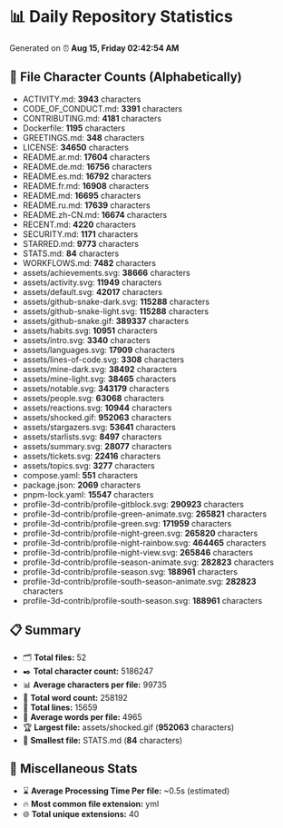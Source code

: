 # 📊 Daily Repository Statistics
Generated on ⏰ **Aug 15, Friday 02:42:54 AM**

## 📂 File Character Counts (Alphabetically)
- ACTIVITY.md: **3943** characters
- CODE_OF_CONDUCT.md: **3391** characters
- CONTRIBUTING.md: **4181** characters
- Dockerfile: **1195** characters
- GREETINGS.md: **348** characters
- LICENSE: **34650** characters
- README.ar.md: **17604** characters
- README.de.md: **16756** characters
- README.es.md: **16792** characters
- README.fr.md: **16908** characters
- README.md: **16695** characters
- README.ru.md: **17639** characters
- README.zh-CN.md: **16674** characters
- RECENT.md: **4220** characters
- SECURITY.md: **1171** characters
- STARRED.md: **9773** characters
- STATS.md: **84** characters
- WORKFLOWS.md: **7482** characters
- assets/achievements.svg: **38666** characters
- assets/activity.svg: **11949** characters
- assets/default.svg: **42017** characters
- assets/github-snake-dark.svg: **115288** characters
- assets/github-snake-light.svg: **115288** characters
- assets/github-snake.gif: **389337** characters
- assets/habits.svg: **10951** characters
- assets/intro.svg: **3340** characters
- assets/languages.svg: **17909** characters
- assets/lines-of-code.svg: **3308** characters
- assets/mine-dark.svg: **38492** characters
- assets/mine-light.svg: **38465** characters
- assets/notable.svg: **343179** characters
- assets/people.svg: **63068** characters
- assets/reactions.svg: **10944** characters
- assets/shocked.gif: **952063** characters
- assets/stargazers.svg: **53641** characters
- assets/starlists.svg: **8497** characters
- assets/summary.svg: **28077** characters
- assets/tickets.svg: **22416** characters
- assets/topics.svg: **3277** characters
- compose.yaml: **551** characters
- package.json: **2069** characters
- pnpm-lock.yaml: **15547** characters
- profile-3d-contrib/profile-gitblock.svg: **290923** characters
- profile-3d-contrib/profile-green-animate.svg: **265821** characters
- profile-3d-contrib/profile-green.svg: **171959** characters
- profile-3d-contrib/profile-night-green.svg: **265820** characters
- profile-3d-contrib/profile-night-rainbow.svg: **464465** characters
- profile-3d-contrib/profile-night-view.svg: **265846** characters
- profile-3d-contrib/profile-season-animate.svg: **282823** characters
- profile-3d-contrib/profile-season.svg: **188961** characters
- profile-3d-contrib/profile-south-season-animate.svg: **282823** characters
- profile-3d-contrib/profile-south-season.svg: **188961** characters

## 📋 Summary
- 🗂️ **Total files:** 52
- ✒️ **Total character count:** 5186247
- 📊 **Average characters per file:** 99735
- 📝 **Total word count:** 258192
- 🧾 **Total lines:** 15659
- 📐 **Average words per file:** 4965
- 🏆 **Largest file:** assets/shocked.gif (**952063** characters)
- 🥉 **Smallest file:** STATS.md (**84** characters)

## 🌟 Miscellaneous Stats
- ⌛ **Average Processing Time Per file:** ~0.5s (estimated)
- 🔥 **Most common file extension:** yml
- 🌐 **Total unique extensions:** 40
